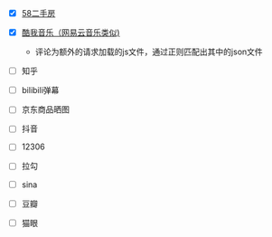 - [x] [58二手房](https://github.com/sen520/spider/tree/master/58_room)

- [x] [酷我音乐（网易云音乐类似)](https://github.com/sen520/spider/tree/master/kuwo_music)
    - 评论为额外的请求加载的js文件，通过正则匹配出其中的json文件

- [ ] 知乎

- [ ] bilibili弹幕

- [ ] 京东商品晒图

- [ ] 抖音

- [ ] 12306

- [ ] 拉勾

- [ ] sina

- [ ] 豆瓣

- [ ] 猫眼




